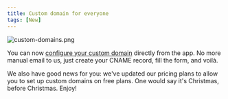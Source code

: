 ```yaml
---
title: Custom domain for everyone
tags: [New]
---
```


![custom-domains.png](/files/changelog/custom-domains.png)

You can now [configure your custom domain](https://docs.bump.sh/help/custom-domains) directly from the app. No more manual email to us, just create your CNAME record, fill the form, and voilà.

We also have good news for you: we've updated our pricing plans to allow you to set up custom domains on free plans. One would say it's Christmas, before Christmas. Enjoy!